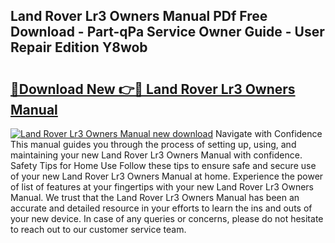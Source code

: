 ## Land Rover Lr3 Owners Manual PDf Free Download - Part-qPa Service Owner Guide - User Repair Edition Y8wob

# <h2><a href="http://bc21229.oget.top/?id=Land+Rover+Lr3+Owners+Manual">🔗Download New 👉🔴 Land Rover Lr3 Owners Manual</a></h2>

[![Land Rover Lr3 Owners Manual new download](https://i.imgur.com/5g1atiW.png)](http://bc21229.oget.top/?id=Land+Rover+Lr3+Owners+Manual)
Navigate with Confidence This manual guides you through the process of setting up, using, and maintaining your new Land Rover Lr3 Owners Manual with confidence. Safety Tips for Home Use Follow these tips to ensure safe and secure use of your new Land Rover Lr3 Owners Manual at home. Experience the power of list of features at your fingertips with your new Land Rover Lr3 Owners Manual. We trust that the Land Rover Lr3 Owners Manual has been an accurate and detailed resource in your efforts to learn the ins and outs of your new device. In case of any queries or concerns, please do not hesitate to reach out to our customer service team.
